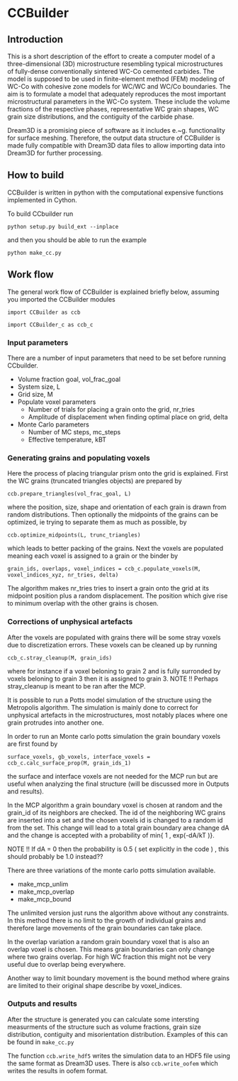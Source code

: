 # CCBuilder

## Introduction
This is a short description of the effort to create a computer model of a three-dimensional (3D) microstructure resembling typical microstructures of fully-dense conventionally sintered WC-Co cemented carbides. The model is supposed to be used in finite-element method (FEM) modeling of WC-Co with cohesive zone models for WC/WC and WC/Co boundaries. The aim is to formulate a model that adequately reproduces the most important microstructural parameters in the WC-Co system. These include the volume fractions of the respective phases,  representative WC grain shapes,  WC grain size distributions, and the contiguity of the carbide phase.


Dream3D is a promising piece of software as it includes e.~g. functionality for surface meshing. Therefore, the output data structure of CCBuilder is made fully compatible with Dream3D data files to allow importing data into Dream3D for further processing.


## How to build
CCBuilder is written in python with the computational expensive functions implemented in Cython.

To build CCbuilder run 

`python setup.py build_ext --inplace`

and then you should be able to run the example

`python make_cc.py`



## Work flow
The general work flow of CCBuilder is explained briefly below, assuming you imported the CCBuilder modules

`import CCBuilder as ccb`

`import CCBuilder_c as ccb_c`


### Input parameters
There are a number of input parameters that need to be set before running CCbuilder.

* Volume fraction goal, vol_frac_goal
* System size, L
* Grid size, M
* Populate voxel parameters
  * Number of trials for placing a grain onto the grid, nr_tries
  * Amplitude of displacement when finding optimal place on grid, delta
* Monte Carlo parameters
  * Number of MC steps, mc_steps
  * Effective temperature, kBT


### Generating grains and populating voxels
Here the process of placing triangular prism onto the grid is explained.
First the WC grains (truncated triangles objects) are prepared by

`ccb.prepare_triangles(vol_frac_goal, L)`

where the position, size, shape and orientation of each grain is drawn from random distributions.
Then optionally the midpoints of the grains can be optimized, ie trying to separate them as much as possible, by 

`ccb.optimize_midpoints(L, trunc_triangles)`

which leads to better packing of the grains. 
Next the voxels are populated meaning each voxel is assigned to a grain or the binder by

`grain_ids, overlaps, voxel_indices = ccb_c.populate_voxels(M, voxel_indices_xyz, nr_tries, delta)`

The algorithm makes nr_tries tries to insert a grain onto the grid at its midpoint position plus a random displacement. The position which give rise to minimum overlap with the other grains is chosen.  


### Corrections of unphysical artefacts
After the voxels are populated with grains there will be some stray voxels due to discretization errors. These voxels can be cleaned up by running

`ccb_c.stray_cleanup(M, grain_ids)`

where for instance if a voxel beloning to grain 2 and is fully surronded by voxels beloning to grain 3 then it is assigned to grain 3. 
NOTE !! Perhaps stray_cleanup is meant to be ran after the MCP.




It is possible to run a Potts model simulation of the structure using the Metropolis algorithm. The simulation is mainly done to correct for unphysical artefacts in the microstructures, most notably places where one grain protrudes into another one.

In order to run an Monte carlo potts simulation the grain boundary voxels are first found by

`surface_voxels, gb_voxels, interface_voxels = ccb_c.calc_surface_prop(M, grain_ids_1)`

the surface and interface voxels are not needed for the MCP run but are useful when analyzing the final structure (will be discussed more in Outputs and results).

In the MCP algorithm a grain boundary voxel is chosen at random and the grain_id of its neighbors are checked. The id of the neighboring WC grains are inserted into a set and the chosen voxels id is changed to a random id from the set. This change will lead to a total grain boundary area change dA and the change is accepted with a probability of min{ 1 , exp(-dA/kT )}. 

NOTE !! If dA = 0 then the probability is 0.5 ( set explicitly in the code ) , this should probably be 1.0 instead??

There are three variations of the monte carlo potts simulation available. 

* make_mcp_unlim
* make_mcp_overlap
* make_mcp_bound

The unlimited version just runs the algorithm above without any constraints. In this method there is no limit to the growth of individual grains and therefore large movements of the grain boundaries can take place.

In the overlap variation a random grain boundary voxel that is also an overlap voxel is chosen. This means grain boundaries can only change where two grains overlap. For high WC fraction this might not be very useful due to overlap being everywhere.

Another way to limit boundary movement is the bound method where grains are limited to their original shape describe by voxel_indices.



### Outputs and results
After the structure is generated you can calculate some intersting measurments of the structure such as volume fractions, grain size distribution, contiguity and misorientation distribution. Examples of this can be found in `make_cc.py`

The function `ccb.write_hdf5` writes the simulation data to an HDF5 file using the same format as Dream3D uses.
There is also `ccb.write_oofem` which writes the results in oofem format.

